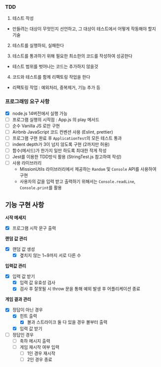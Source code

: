 ### TDD

1. 테스트 작성

- 만들려는 대상이 무엇인지 선언하고, 그 대상이 테스트에서 어떻게 작동해야 할지 기술

2. 테스트를 실행하되, 실패한다

3. 테스트를 통과하기 위해 필요한 최소한의 코드를 작성하여 성공한다

- 테스트 범위를 벗어나는 코드는 추가하지 않을것

4. 코드와 테스트를 함께 리팩토링 작업을 한다

- 리팩토링 작업 : 예외처리, 중복제거, 기능 추가 등

### 프로그래밍 요구 사항

- [x] node.js 14버전에서 실행 가능
- [ ] 프로그램 실행의 시작점 : App.js 의 play 메서드
- [ ] 순수 Vanilla JS 로만 구현
- [ ] Airbnb JavaScript 코드 컨벤션 사용 (Eslint, prettier)
- [ ] 프로그램 구현 완료 후 `ApplicationTest`의 모든 테스트 통과
- [ ] indent depth가 3이 넘지 않도록 구현 (2까지만 허용)
- [ ] 함수(메서드)가 한가지 일만 하도록 최대한 작게 작성
- [ ] Jest를 이용한 TDD방식 활용 (StringTest.js 참고하여 작성)
- [ ] 사용 라이브러리
  - MissionUtils 라이브러리에서 제공하는 `Random` 및 `Console` API를 사용하여 구현
  - 사용자의 값을 입력 받고 출력하기 위해서는 `Console.readLine`, `Console.print`를 활용

## 기능 구현 사항

**시작 메세지**

- [x] 프로그램 시작 문구 출력

**랜덤 값 관리**

- [x] 랜덤 값 생성
  - [x] 곂치지 않는 1~9까지 서로 다른 수

**입력값 관리**

- [x] 입력 값 받기
  - [x] 입력 값 유효성 검사
  - [x] 검사 후 잘못될 시 throw 문을 통해 예외 발생 후 어플리케이션 종료

**게임 결과 관리**

- [x] 정답이 아닌 경우
  - [x] 힌트 출력
    - [x] 볼과 스트라이크 둘 다 있을 경우 볼부터 출력
  - [x] 입력 값 받기
- [ ] 정답인 경우
  - [ ] 축하 메시지 출력
  - [ ] 게임 재시작 여부 입력
    - [ ] 1인 경우 재시작
    - [ ] 2인 경우 종료
